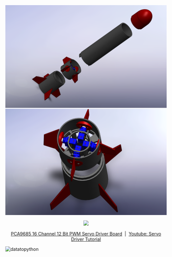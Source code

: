 <p align="center">
  <img src="https://github.com/casenblurg/ActuatorFins_9g_servos/raw/main/Main/Images/FullAssemblyPicture.png" width="600"/><br>
  <img src="https://github.com/casenblurg/ActuatorFins_9g_servos/raw/main/Main/Images/ServosView.png" width="600"/>
</p>












<p align="center">
  <img src="https://m.media-amazon.com/images/I/61KDCNaWADL._AC_SX679_.jpg" width="900"/>
</p>

<p align="center">
  <a href="https://www.amazon.com/dp/B0D73811V8?ref=ppx_yo2ov_dt_b_fed_asin_title&th=1" target="_blank">PCA9685 16 Channel 12 Bit PWM Servo Driver Board</a> &nbsp;|&nbsp;
  <a href="https://www.youtube.com/watch?v=GDnmAI_7lOk" target="_blank">Youtube: Servo Driver Tutorial</a>
</p>







![datatopython](https://youtu.be/8IUHfKKE0tM?si=OzUpcPrReWLfWiXV)
